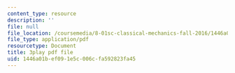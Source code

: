 ```yaml
---
content_type: resource
description: ''
file: null
file_location: /coursemedia/8-01sc-classical-mechanics-fall-2016/1446a01bef091e5c006cfa592823fa45_WwvDJqtHNBU.pdf
file_type: application/pdf
resourcetype: Document
title: 3play pdf file
uid: 1446a01b-ef09-1e5c-006c-fa592823fa45
---
```


